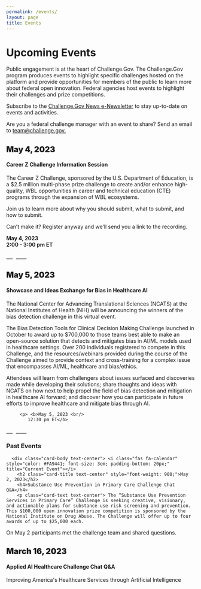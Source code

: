 ```yaml
---
permalink: /events/
layout: page
title: Events
---
```

<h1 class="text-center mb-4 font-weight-bold">Upcoming Events</h1>
<div class="col-sm-12">
<p>Public engagement is at the heart of Challenge.Gov. The Challenge.Gov program produces events to highlight specific challenges hosted on the platform and provide opportunities for members of the public to learn more about federal open innovation. Federal agencies host events to highlight their challenges and prize competitions.</p>

<p>Subscribe to the <a href="https://public.govdelivery.com/accounts/USGSATTS/subscriber/new?topic_id=USGSATTS_41">Challenge.Gov News e-Newsletter</a> to stay up-to-date on events and activities.
</p>
  <p>Are you a federal challenge manager with an event to share? Send an email to <a href="mailto:team@challenge.gov">team@challenge.gov.</a></p> 
</div>
<div class="row">
  <div class="col-sm-12">
    <div class="card">
      <div class="card-body text-center"> <i class="fas fa-calendar" style="color: #FA9441; font-size: 3em; padding-bottom: 20px;" title="Current Event"></i>
        <h2 class="card-title text-center" style="font-weight: 900;">May 4, 2023</h2>
        <h4>Career Z Challenge Information Session</h4>
        <p class="card-text text-center"> The Career Z Challenge, sponsored by the U.S. Department of Education, is a $2.5 million multi-phase prize challenge to create and/or enhance high-quality, WBL opportunities in career and technical education (CTE) programs through the expansion of WBL ecosystems. </p>
       
 <p class="card-text text-center">Join us to learn more about why you should submit, what to submit, and how to submit. </p>

 <p class="card-text text-center">Can’t make it? Register anyway and we’ll send you a link to the recording. </p>

 <p class="card-text text-center">
          <b>May 4, 2023 <br/>
            2:00 - 3:00 pm ET</b>
</p>
        <a href="https://www.zoomgov.com/webinar/register/5816830698902/WN_nUZDk2HhTyKnGL_kAraCEA" class="usa-button usa-button"><span style="color: #ffffff;">Register</span></a></div>
    </div>
  </div>
   <div class="col-sm-12">
    <div class="card">
      <div class="card-body text-center"> <i class="fas fa-calendar" style="color: #FA9441; font-size: 3em; padding-bottom: 20px;" title="Current Event"></i>
        <h2 class="card-title text-center" style="font-weight: 900;">May 5, 2023</h2>
        <h4>Showcase and Ideas Exchange for Bias in Healthcare AI</h4>
        <p class="card-text text-center">The National Center for Advancing Translational Sciences (NCATS) at the National Institutes of Health (NIH) will be announcing the winners of the bias detection challenge in this virtual event. </p>

<p class="card-text text-center">The Bias Detection Tools for Clinical Decision Making Challenge launched in October to award up to $700,000 to those teams best able to make an open-source solution that detects and mitigates bias in AI/ML models used in healthcare settings. Over 200 individuals registered to compete in this Challenge, and the resources/webinars provided during the course of the Challenge aimed to provide context and cross-training for a complex issue that encompasses AI/ML, healthcare and bias/ethics. </p>

<p class="card-text text-center">Attendees will learn from challengers about issues surfaced and discoveries made while developing their solutions; share thoughts and ideas with NCATS on how next to help propel the field of bias detection and mitigation in healthcare AI forward; and discover how you can participate in future efforts to improve healthcare and mitigate bias through AI. </p>
          
         <p> <b>May 5, 2023 <br/>
            12:30 pm ET</b>
</p>
        <a href="https://zoom.us/webinar/register/WN__8DI00ogRtGwUHwMe5mW2Q#/registration" class="usa-button usa-button"><span style="color: #ffffff;">Register</span></a></div>
</div>
<h3 class="text-center">Past Events</h3>
<div class="row">
  <div class="col-sm-12">
    <div class="card">
       
      <div class="card-body text-center"> <i class="fas fa-calendar" style="color: #FA9441; font-size: 3em; padding-bottom: 20px;" title="Current Event"></i>
        <h2 class="card-title text-center" style="font-weight: 900;">May 2, 2023</h2>
        <h4>Substance Use Prevention in Primary Care Challenge Chat Q&A</h4>
        <p class="card-text text-center"> The “Substance Use Prevention Services in Primary Care” Challenge is seeking creative, visionary, and actionable plans for substance use risk screening and prevention. This $100,000 open innovation prize competition is sponsored by the National Institute on Drug Abuse. The Challenge will offer up to four awards of up to $25,000 each.

On May 2 participants met the challenge team and shared questions. 
</p>
    </div>
  </div>
    <div class="card"> 
    <div class="card-body text-center"> <i class="fas fa-calendar" style="color: #FA9441; font-size: 3em; padding-bottom: 20px;" title="Past event"></i>
        <h2 class="card-title text-center" style="font-weight: 900;">March 16, 2023</h2>
        <h4>Applied AI Healthcare Challenge Chat Q&A</h4>
        <p class="card-text text-center">Improving America's Healthcare Services through Artificial Intelligence
</p>
        </div>
       </div>
    </div>
  </div>
</div>
